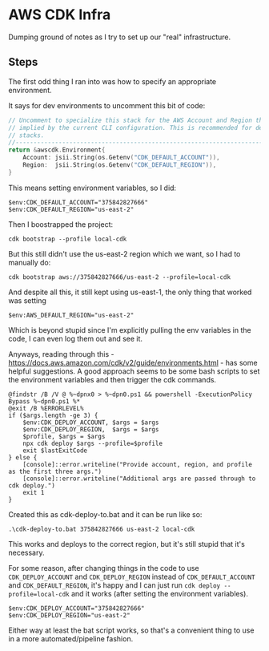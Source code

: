 # AWS CDK Infra
Dumping ground of notes as I try to set up our "real" infrastructure.

## Steps
The first odd thing I ran into was how to specify an appropriate environment.

It says for dev environments to uncomment this bit of code:

```go
// Uncomment to specialize this stack for the AWS Account and Region that are
// implied by the current CLI configuration. This is recommended for dev
// stacks.
//---------------------------------------------------------------------------
return &awscdk.Environment{
    Account: jsii.String(os.Getenv("CDK_DEFAULT_ACCOUNT")),
    Region:  jsii.String(os.Getenv("CDK_DEFAULT_REGION")),
}
```

This means setting environment variables, so I did:

```
$env:CDK_DEFAULT_ACCOUNT="375842827666"
$env:CDK_DEFAULT_REGION="us-east-2"
```

Then I boostrapped the project:

```
cdk bootstrap --profile local-cdk
```

But this still didn't use the us-east-2 region which we want, so I had to manually do:

```
cdk bootstrap aws://375842827666/us-east-2 --profile=local-cdk
```

And despite all this, it still kept using us-east-1, the only thing that worked was setting

```
$env:AWS_DEFAULT_REGION="us-east-2"
```

Which is beyond stupid since I'm explicitly pulling the env variables in the code, I can even log them out and see it.

Anyways, reading through this - https://docs.aws.amazon.com/cdk/v2/guide/environments.html - has some helpful suggestions.
A good approach seems to be some bash scripts to set the environment variables and then trigger the cdk commands.

```
@findstr /B /V @ %~dpnx0 > %~dpn0.ps1 && powershell -ExecutionPolicy Bypass %~dpn0.ps1 %*
@exit /B %ERRORLEVEL%
if ($args.length -ge 3) {
    $env:CDK_DEPLOY_ACCOUNT, $args = $args
    $env:CDK_DEPLOY_REGION,  $args = $args
    $profile, $args = $args
    npx cdk deploy $args --profile=$profile
    exit $lastExitCode
} else {
    [console]::error.writeline("Provide account, region, and profile as the first three args.")
    [console]::error.writeline("Additional args are passed through to cdk deploy.")
    exit 1
}
```

Created this as cdk-deploy-to.bat and it can be run like so:

```
.\cdk-deploy-to.bat 375842827666 us-east-2 local-cdk
```

This works and deploys to the correct region, but it's still stupid that it's necessary.

For some reason, after changing things in the code to use `CDK_DEPLOY_ACCOUNT` and `CDK_DEPLOY_REGION` instead of `CDK_DEFAULT_ACCOUNT` and `CDK_DEFAULT_REGION`, it's happy 
and I can just run `cdk deploy --profile=local-cdk` and it works (after setting the environment variables).

```
$env:CDK_DEPLOY_ACCOUNT="375842827666"
$env:CDK_DEPLOY_REGION="us-east-2"
```

Either way at least the bat script works, so that's a convenient thing to use in a more automated/pipeline fashion.